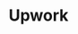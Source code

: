---
image: https://www.logo-designer.co/storage/2021/05/2021-upwork-new-logo-design.png
category: Work
title: Upwork
description: See my Upwork profile for jobs I did and the ones I am currently doing
address: https://www.upwork.com/freelancers/~01f54a1b4e400aaa6e
---